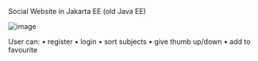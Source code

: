 Social Website in Jakarta EE (old Java EE)

 ![image](https://user-images.githubusercontent.com/82658699/190913982-964563e8-c552-4604-9f0f-92c6544ea598.png)

User can:
•	register
•	login
•	sort subjects
•	give thumb up/down
•	add to favourite


